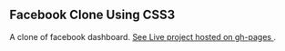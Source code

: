 ## Facebook Clone Using CSS3

A clone of facebook dashboard.
[See Live project hosted on gh-pages ](https://ochiengdavis.github.io/facebook-clone/).
